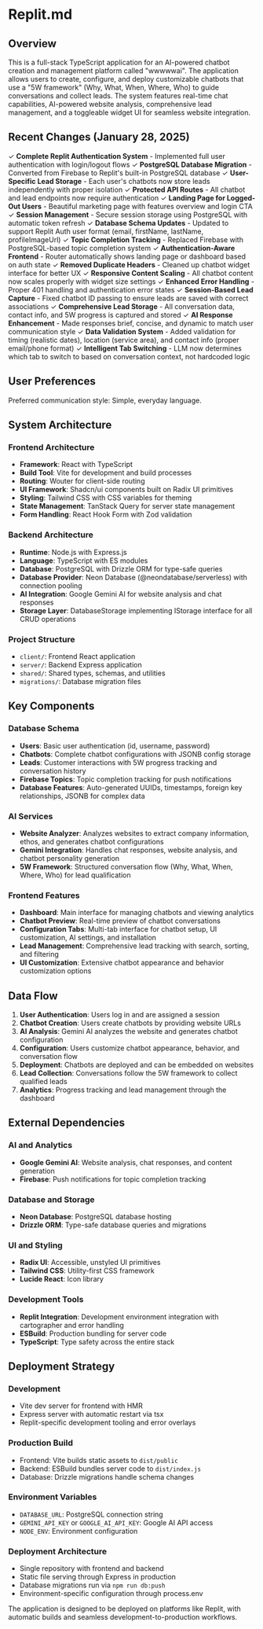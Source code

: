 # Replit.md

## Overview

This is a full-stack TypeScript application for an AI-powered chatbot creation and management platform called "wwwwwai". The application allows users to create, configure, and deploy customizable chatbots that use a "5W framework" (Why, What, When, Where, Who) to guide conversations and collect leads. The system features real-time chat capabilities, AI-powered website analysis, comprehensive lead management, and a toggleable widget UI for seamless website integration.

## Recent Changes (January 28, 2025)

✓ **Complete Replit Authentication System** - Implemented full user authentication with login/logout flows
✓ **PostgreSQL Database Migration** - Converted from Firebase to Replit's built-in PostgreSQL database
✓ **User-Specific Lead Storage** - Each user's chatbots now store leads independently with proper isolation
✓ **Protected API Routes** - All chatbot and lead endpoints now require authentication
✓ **Landing Page for Logged-Out Users** - Beautiful marketing page with features overview and login CTA
✓ **Session Management** - Secure session storage using PostgreSQL with automatic token refresh
✓ **Database Schema Updates** - Updated to support Replit Auth user format (email, firstName, lastName, profileImageUrl)
✓ **Topic Completion Tracking** - Replaced Firebase with PostgreSQL-based topic completion system
✓ **Authentication-Aware Frontend** - Router automatically shows landing page or dashboard based on auth state
✓ **Removed Duplicate Headers** - Cleaned up chatbot widget interface for better UX
✓ **Responsive Content Scaling** - All chatbot content now scales properly with widget size settings
✓ **Enhanced Error Handling** - Proper 401 handling and authentication error states
✓ **Session-Based Lead Capture** - Fixed chatbot ID passing to ensure leads are saved with correct associations
✓ **Comprehensive Lead Storage** - All conversation data, contact info, and 5W progress is captured and stored
✓ **AI Response Enhancement** - Made responses brief, concise, and dynamic to match user communication style
✓ **Data Validation System** - Added validation for timing (realistic dates), location (service area), and contact info (proper email/phone format)
✓ **Intelligent Tab Switching** - LLM now determines which tab to switch to based on conversation context, not hardcoded logic

## User Preferences

Preferred communication style: Simple, everyday language.

## System Architecture

### Frontend Architecture
- **Framework**: React with TypeScript
- **Build Tool**: Vite for development and build processes
- **Routing**: Wouter for client-side routing
- **UI Framework**: Shadcn/ui components built on Radix UI primitives
- **Styling**: Tailwind CSS with CSS variables for theming
- **State Management**: TanStack Query for server state management
- **Form Handling**: React Hook Form with Zod validation

### Backend Architecture
- **Runtime**: Node.js with Express.js
- **Language**: TypeScript with ES modules
- **Database**: PostgreSQL with Drizzle ORM for type-safe queries
- **Database Provider**: Neon Database (@neondatabase/serverless) with connection pooling
- **AI Integration**: Google Gemini AI for website analysis and chat responses
- **Storage Layer**: DatabaseStorage implementing IStorage interface for all CRUD operations

### Project Structure
- `client/`: Frontend React application
- `server/`: Backend Express application
- `shared/`: Shared types, schemas, and utilities
- `migrations/`: Database migration files

## Key Components

### Database Schema
- **Users**: Basic user authentication (id, username, password)
- **Chatbots**: Complete chatbot configurations with JSONB config storage
- **Leads**: Customer interactions with 5W progress tracking and conversation history
- **Firebase Topics**: Topic completion tracking for push notifications
- **Database Features**: Auto-generated UUIDs, timestamps, foreign key relationships, JSONB for complex data

### AI Services
- **Website Analyzer**: Analyzes websites to extract company information, ethos, and generates chatbot configurations
- **Gemini Integration**: Handles chat responses, website analysis, and chatbot personality generation
- **5W Framework**: Structured conversation flow (Why, What, When, Where, Who) for lead qualification

### Frontend Features
- **Dashboard**: Main interface for managing chatbots and viewing analytics
- **Chatbot Preview**: Real-time preview of chatbot conversations
- **Configuration Tabs**: Multi-tab interface for chatbot setup, UI customization, AI settings, and installation
- **Lead Management**: Comprehensive lead tracking with search, sorting, and filtering
- **UI Customization**: Extensive chatbot appearance and behavior customization options

## Data Flow

1. **User Authentication**: Users log in and are assigned a session
2. **Chatbot Creation**: Users create chatbots by providing website URLs
3. **AI Analysis**: Gemini AI analyzes the website and generates chatbot configuration
4. **Configuration**: Users customize chatbot appearance, behavior, and conversation flow
5. **Deployment**: Chatbots are deployed and can be embedded on websites
6. **Lead Collection**: Conversations follow the 5W framework to collect qualified leads
7. **Analytics**: Progress tracking and lead management through the dashboard

## External Dependencies

### AI and Analytics
- **Google Gemini AI**: Website analysis, chat responses, and content generation
- **Firebase**: Push notifications for topic completion tracking

### Database and Storage
- **Neon Database**: PostgreSQL database hosting
- **Drizzle ORM**: Type-safe database queries and migrations

### UI and Styling
- **Radix UI**: Accessible, unstyled UI primitives
- **Tailwind CSS**: Utility-first CSS framework
- **Lucide React**: Icon library

### Development Tools
- **Replit Integration**: Development environment integration with cartographer and error handling
- **ESBuild**: Production bundling for server code
- **TypeScript**: Type safety across the entire stack

## Deployment Strategy

### Development
- Vite dev server for frontend with HMR
- Express server with automatic restart via tsx
- Replit-specific development tooling and error overlays

### Production Build
- Frontend: Vite builds static assets to `dist/public`
- Backend: ESBuild bundles server code to `dist/index.js`
- Database: Drizzle migrations handle schema changes

### Environment Variables
- `DATABASE_URL`: PostgreSQL connection string
- `GEMINI_API_KEY` or `GOOGLE_AI_API_KEY`: Google AI API access
- `NODE_ENV`: Environment configuration

### Deployment Architecture
- Single repository with frontend and backend
- Static file serving through Express in production
- Database migrations run via `npm run db:push`
- Environment-specific configuration through process.env

The application is designed to be deployed on platforms like Replit, with automatic builds and seamless development-to-production workflows.